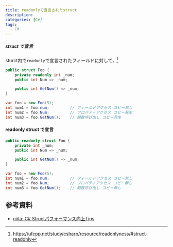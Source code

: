 ```yaml
---
title: readonlyで宣言されたstruct
description:
categories: [C#]
tags:
  - C#
---
```


##### struct で宣言

sturct内で`readonly`で宣言されたフィールドに対して，[^1]

```cs
public struct Foo {
    private readonly int _num;
    public int Num => _num;

    public int GetNum() => _num;
}

var foo = new Foo(5);
int num1 = foo.num;         // フィールドアクセス コピー無し
int num2 = foo.Num;         // プロパティアクセス コピー発生
int num3 = foo.GetNum();    // 関数呼び出し コピー発生
```


#### readonly struct で宣言

```cs
public readonly struct Foo {
    private int _num;
    public int Num => _num;

    public int GetNum() => _num;
}

var foo = new Foo(5);
int num1 = foo.num;         // フィールドアクセス コピー無し
int num2 = foo.Num;         // プロパティアクセス コピー無し
int num3 = foo.GetNum();    // 関数呼び出し コピー無し
```


## 参考資料
- [qiita: C# Structパフォーマンス向上Tips](https://qiita.com/old_friend/items/1c9a0e47066c1ad0c987)


<!-- リンク -->
[^1]: https://ufcpp.net/study/csharp/resource/readonlyness/#struct-readonly